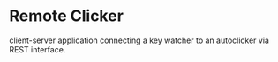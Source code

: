 # Remote Clicker
client-server application connecting a key watcher to an autoclicker via REST interface.

